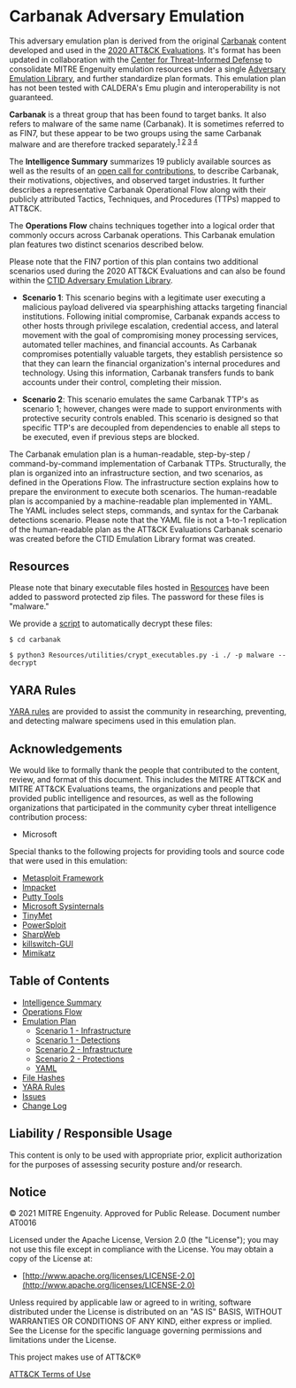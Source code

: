 # Carbanak Adversary Emulation

This adversary emulation plan is derived from the original [Carbanak](https://attack.mitre.org/groups/G0008/) content developed and used in the [2020 ATT&CK Evaluations](https://attackevals.mitre-engenuity.org/carbanak-fin7/). It's format has been updated in collaboration with the [Center for Threat-Informed Defense](https://mitre-engenuity.org/center-for-threat-informed-defense/) to consolidate MITRE Engenuity emulation resources under a single [Adversary Emulation Library](https://github.com/center-for-threat-informed-defense/adversary_emulation_library), and further standardize plan formats. This emulation plan has not been tested with CALDERA's Emu plugin and interoperability is not guaranteed.

**Carbanak** is a threat group that has been found to target banks. It also refers to malware of the same name (Carbanak). It is sometimes referred to as FIN7, but these appear to be two groups using the same Carbanak malware and are therefore tracked separately.<sup>[1](https://www.fireeye.com/blog/threat-research/2017/03/fin7_spear_phishing.html) [2](https://www.fireeye.com/blog/threat-research/2017/04/fin7-phishing-lnk.html) [3](https://www.fireeye.com/blog/threat-research/2017/06/behind-the-carbanak-backdoor.html) [4](https://www.fireeye.com/blog/threat-research/2018/08/fin7-pursuing-an-enigmatic-and-evasive-global-criminal-operation.html) </sup>

The **Intelligence Summary** summarizes 19 publicly available sources as well as the results of an [open call for contributions](https://medium.com/mitre-attack/announcing-2020s-attack-evaluation-6755650b68c2), to describe Carbanak, their motivations, objectives, and observed target industries. It further describes a representative Carbanak Operational Flow along with their publicly attributed Tactics, Techniques, and Procedures (TTPs) mapped to ATT&CK.

The **Operations Flow** chains techniques together into a logical order that commonly occurs across Carbanak operations. This Carbanak emulation plan features two distinct scenarios described below.

Please note that the FIN7 portion of this plan contains two additional scenarios used during the 2020 ATT&CK Evaluations and can also be found within the [CTID Adversary Emulation Library](https://github.com/center-for-threat-informed-defense/adversary_emulation_library).

- **Scenario 1**: This scenario begins with a legitimate user executing a malicious payload delivered via spearphishing attacks targeting financial institutions. Following initial compromise, Carbanak expands access to other hosts through privilege escalation, credential access, and lateral movement with the goal of compromising money processing services, automated teller machines, and financial accounts. As Carbanak compromises potentially valuable targets, they establish persistence so that they can learn the financial organization's internal procedures and technology. Using this information, Carbanak transfers funds to bank accounts under their control, completing their mission.

- **Scenario 2**: This scenario emulates the same Carbanak TTP's as scenario 1; however, changes were made to support environments with protective security controls enabled. This scenario is designed so that specific TTP's are decoupled from dependencies to enable all steps to be executed, even if previous steps are blocked.

The Carbanak emulation plan is a human-readable, step-by-step / command-by-command implementation of Carbanak TTPs. Structurally, the plan is organized into an infrastructure section, and two scenarios, as defined in the Operations Flow. The infrastructure section explains how to prepare the environment to execute both scenarios. The human-readable plan is accompanied by a machine-readable plan implemented in YAML. The YAML includes select steps, commands, and syntax for the Carbanak detections scenario. Please note that the YAML file is not a 1-to-1 replication of the human-readable plan as the ATT&CK Evaluations Carbanak scenario was created before the CTID Emulation Library format was created.

## Resources

Please note that binary executable files hosted in [Resources](Resources.) have been added to password protected zip files.  The password for these files is "malware."

We provide a [script](crypt_executables.py) to automatically decrypt these files:

```
$ cd carbanak

$ python3 Resources/utilities/crypt_executables.py -i ./ -p malware --decrypt
```

## YARA Rules

[YARA rules](yara-rules.) are provided to assist the community in researching, preventing, and detecting malware specimens used in this emulation plan.

## Acknowledgements

We would like to formally thank the people that contributed to the content, review, and format of this document. This includes the MITRE ATT&CK and MITRE ATT&CK Evaluations teams, the organizations and people that provided public intelligence and resources, as well as the following organizations that participated in the community cyber threat intelligence contribution process:

- Microsoft

Special thanks to the following projects for providing tools and source code that were used in this emulation:

- [Metasploit Framework](https://github.com/rapid7/metasploit-framework)
- [Impacket](https://github.com/SecureAuthCorp/impacket)
- [Putty Tools](https://www.putty.org)
- [Microsoft Sysinternals](https://docs.microsoft.com/en-us/sysinternals/)
- [TinyMet](https://github.com/SherifEldeeb/TinyMet)
- [PowerSploit](https://github.com/PowerShellMafia/PowerSploit)
- [SharpWeb](https://github.com/djhohnstein/SharpWeb)
- [killswitch-GUI](https://github.com/killswitch-GUI/SetWindowsHookEx-Keylogger)
- [Mimikatz](https://github.com/gentilkiwi/mimikatz)

## Table of Contents

- [Intelligence Summary](Intelligence_Summary2.md)
- [Operations Flow](Operations_Flow2.md)
- [Emulation Plan](Emulation_Plan.)
  - [Scenario 1 - Infrastructure](Infrastructure1.md)
  - [Scenario 1 - Detections](Scenario_1.)
  - [Scenario 2 - Infrastructure](Infrastructure2.md)
  - [Scenario 2 - Protections](Scenario_2.)
  - [YAML](yaml.)
- [File Hashes](hashes.)
- [YARA Rules](yara-rules.)
- [Issues](https://github.com/center-for-threat-informed-defense/adversary_emulation_library/issues)
- [Change Log](CHANGE_LOG2.md)

## Liability / Responsible Usage
This content is only to be used with appropriate prior, explicit authorization for the purposes of assessing security posture and/or research.

## Notice
© 2021 MITRE Engenuity. Approved for Public Release. Document number AT0016

Licensed under the Apache License, Version 2.0 (the "License"); you may not use this file except in compliance with the License. You may obtain a copy of the License at:

* [http://www.apache.org/licenses/LICENSE-2.0](http://www.apache.org/licenses/LICENSE-2.0)

Unless required by applicable law or agreed to in writing, software distributed under the License is distributed on an "AS IS" BASIS, WITHOUT WARRANTIES OR CONDITIONS OF ANY KIND, either express or implied. See the License for the specific language governing permissions and limitations under the License.

This project makes use of ATT&CK®

[ATT&CK Terms of Use](https://attack.mitre.org/resources/terms-of-use/)
